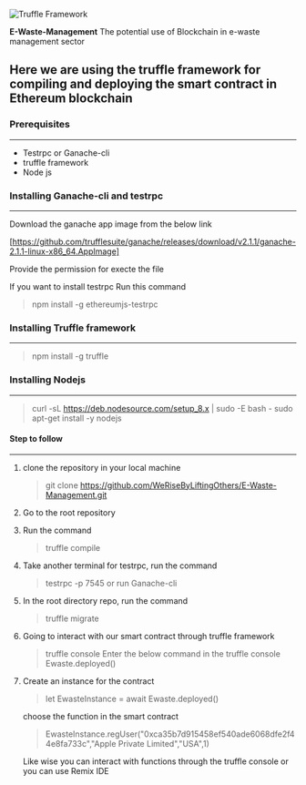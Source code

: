![Truffle Framework](http://www.massimilianoterzi.it/wp-content/uploads/2018/01/truffle.png)

**E-Waste-Management**
The potential use of Blockchain in e-waste management sector

## Here we are using the truffle framework for compiling and deploying the smart contract in Ethereum blockchain

### Prerequisites 
--------------
- Testrpc or Ganache-cli
- truffle framework
- Node js


### Installing Ganache-cli and testrpc
----------------------------------
Download the ganache app image from the below link

[https://github.com/trufflesuite/ganache/releases/download/v2.1.1/ganache-2.1.1-linux-x86_64.AppImage]

Provide the permission for execte the file

If you want to install testrpc
Run this command 

> npm install -g ethereumjs-testrpc


### Installing Truffle framework
-------------------------------
> npm install -g truffle

### Installing Nodejs 
---------------------
> curl -sL https://deb.nodesource.com/setup_8.x | sudo -E bash -
sudo apt-get install -y nodejs


#### Step to follow
-------------------
1. clone the repository in your local machine
   > git clone https://github.com/WeRiseByLiftingOthers/E-Waste-Management.git
2. Go to the root repository
3. Run the command 
   > truffle compile
4. Take another terminal for testrpc, run the command 
   > testrpc -p 7545 or run Ganache-cli
5. In the root directory repo, run the command
   > truffle migrate
   
6. Going to interact with our smart contract through truffle framework
   > truffle console
   Enter the below command in the truffle console
   > Ewaste.deployed()
7. Create an instance for the contract    
   > let EwasteInstance = await Ewaste.deployed()
   
   choose the function in the smart contract
   
   > EwasteInstance.regUser("0xca35b7d915458ef540ade6068dfe2f44e8fa733c","Apple Private Limited","USA",1)
   
   Like wise you can interact with functions through the truffle console or you can use Remix IDE 





